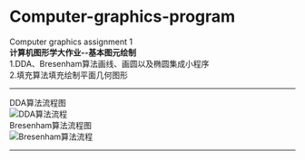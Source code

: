 # Computer-graphics-program
Computer graphics assignment 1  
**计算机图形学大作业--基本图元绘制**  
1.DDA、Bresenham算法画线、画圆以及椭圆集成小程序  
2.填充算法填充绘制平面几何图形  
***
DDA算法流程图  
![DDA算法流程](https://github.com/lk-uoser/Computer-graphics-program/blob/main/image/DDA.png "DDA")  
Bresenham算法流程图  
![Bresenham算法流程](https://github.com/lk-uoser/Computer-graphics-program/blob/main/image/B.png "Bresenham")  
***
